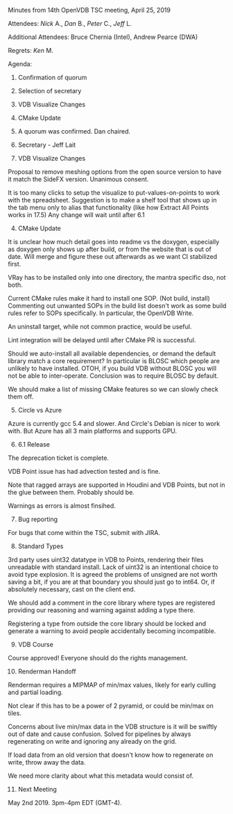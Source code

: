 Minutes from 14th OpenVDB TSC meeting, April 25, 2019

Attendees: *Nick* A., *Dan* B., *Peter* C., *Jeff* L.


Additional Attendees: Bruce Chernia (Intel), Andrew Pearce (DWA)

Regrets: *Ken* M.

Agenda:

1) Confirmation of quorum
2) Selection of secretary
3) VDB Visualize Changes
4) CMake Update

1) A quorum was confirmed. Dan chaired.

2) Secretary - Jeff Lait

3) VDB Visualize Changes

Proposal to remove meshing options from the open source version to
have it match the SideFX version.  Unanimous consent.

It is too many clicks to setup the visualize to put-values-on-points
to work with the spreadsheet.   Suggestion is to make a shelf
tool that shows up in the tab menu only to alias that functionality
(like how Extract All Points works in 17.5)   Any change will
wait until after 6.1

4) CMake Update

It is unclear how much detail goes into readme vs the doxygen,
especially as doxygen only shows up after build, or from the
website that is out of date.   Will merge and figure these
out afterwards as we want CI stabilized first.

VRay has to be installed only into one directory, the mantra
specific dso, not both.

Current CMake rules make it hard to install one SOP.  (Not build,
install)  Commenting out unwanted SOPs in the build list doesn't
work as some build rules refer to SOPs specifically.  In particular,
the OpenVDB Write.

An uninstall target, while not common practice, would be useful.

Lint integration will be delayed until after CMake PR is successful.

Should we auto-install all available dependencies, or demand the
default library match a core requirement?  In particular is BLOSC
which people are unlikely to have installed.  OTOH, if you build
VDB without BLOSC you will not be able to inter-operate.  Conclusion
was to require BLOSC by default.

We should make a list of missing CMake features so we can slowly
check them off.

5) Circle vs Azure

Azure is currently gcc 5.4 and slower.   And Circle's Debian is nicer
to work with.  But Azure has all 3 main platforms and supports GPU.

6) 6.1 Release

The deprecation ticket is complete.

VDB Point issue has had advection tested and is fine.

Note that ragged arrays are supported in Houdini and VDB Points, but not
in the glue between them.  Probably should be.

Warnings as errors is almost finsihed.

7) Bug reporting

For bugs that come within the TSC, submit with JIRA.

8) Standard Types

3rd party uses uint32 datatype in VDB to Points, rendering their files
unreadable with standard install.  Lack of uint32 is an intentional
choice to avoid type explosion.  It is agreed the problems of unsigned
are not worth saving a bit, if you are at that boundary you should
just go to int64.  Or, if absolutely necessary, cast on the client
end.

We should add a comment in the core library where types are registered
providing our reasoning and warning against adding a type there.

Registering a type from outside the core library should be locked
and generate a warning to avoid people accidentally becoming
incompatible.

9) VDB Course

Course approved!   Everyone should do the rights management.

10) Renderman Handoff

Renderman requires a MIPMAP of min/max values, likely for early culling
and partial loading.

Not clear if this has to be a power of 2 pyramid, or could be min/max
on tiles.

Concerns about live min/max data in the VDB structure is it will be
swiftly out of date and cause confusion.  Solved for pipelines by
always regenerating on write and ignoring any already on the
grid.

If load data from an old version that doesn't know how to regenerate
on write, throw away the data.

We need more clarity about what this metadata would consist of.

11) Next Meeting

May 2nd 2019.  3pm-4pm EDT (GMT-4).
